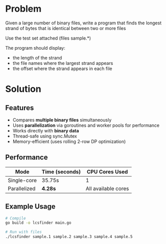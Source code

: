 # Problem

Given a large number of binary files, write a program that finds the
longest strand of bytes that is identical between two or more files

Use the test set attached (files sample.*)

The program should display:
- the length of the strand
- the file names where the largest strand appears
- the offset where the strand appears in each file

# Solution


## Features

- Compares **multiple binary files** simultaneously  
- Uses **parallelization** via goroutines and worker pools for performance  
- Works directly with **binary data**  
- Thread-safe using sync.Mutex  
- Memory-efficient (uses rolling 2-row DP optimization)

## Performance


| Mode | Time (seconds) | CPU Cores Used |
|------|----------------|----------------|
| Single-core | 35.75s | 1 |
| Parallelized | **4.28s** | All available cores |


## Example Usage
```bash
# Compile
go build -o lcsfinder main.go

# Run with files
./lcsfinder sample.1 sample.2 sample.3 sample.4 sample.5